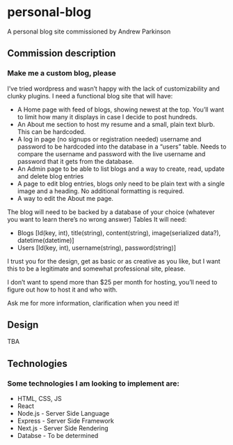 # personal-blog

A personal blog site commissioned by Andrew Parkinson

## Commission description

### Make me a custom blog, please

I’ve tried wordpress and wasn’t happy with the lack of customizability and clunky plugins. I need a functional blog site that will have:

- A Home page with feed of blogs, showing newest at the top. You’ll want to limit how many it displays in case I decide to post hundreds.
- An About me section to host my resume and a small, plain text blurb. This can be hardcoded.
- A log in page (no signups or registration needed) username and password to be hardcoded into the database in a “users” table. Needs to compare the username and password with the live username and password that it gets from the database.
- An Admin page to be able to list blogs and a way to create, read, update and delete blog entries
- A page to edit blog entries, blogs only need to be plain text with a single image and a heading. No additional formatting is required.
- A way to edit the About me page.

The blog will need to be backed by a database of your choice (whatever you want to learn there’s no wrong answer)
Tables It will need:

- Blogs [Id(key, int), title(string), content(string), image(serialized data?), datetime(datetime)]
- Users [Id(key, int), username(string), password(string)]

I trust you for the design, get as basic or as creative as you like, but I want this to be a legitimate and somewhat professional site, please.

I don’t want to spend more than $25 per month for hosting, you’ll need to figure out how to host it and who with.

Ask me for more information, clarification when you need it!

## Design

TBA

## Technologies

### Some technologies I am looking to implement are:

- HTML, CSS, JS
- React
- Node.js - Server Side Language
- Express - Server Side Framework
- Next.js - Server Side Rendering
- Databse - To be determined
